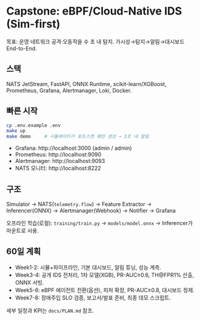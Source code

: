 # Capstone: eBPF/Cloud-Native IDS (Sim-first)
목표: 운영 네트워크 공격·오동작을 수 초 내 탐지. 가시성→탐지→알림→대시보드 End-to-End.

## 스택
NATS JetStream, FastAPI, ONNX Runtime, scikit-learn/XGBoost, Prometheus, Grafana, Alertmanager, Loki, Docker.

## 빠른 시작
```bash
cp .env.example .env
make up
make demo     # 시뮬레이터가 포트스캔 패턴 생성 → 3초 내 알림
```
- Grafana: http://localhost:3000  (admin / admin)
- Prometheus: http://localhost:9090
- Alertmanager: http://localhost:9093
- NATS 모니터: http://localhost:8222

## 구조
Simulator → NATS(`telemetry.flow`) → Feature Extractor → Inferencer(ONNX) → Alertmanager(Webhook) → Notifier → Grafana

오프라인 학습(로컬): `training/train.py` → `models/model.onnx` → Inferencer가 마운트로 사용.

## 60일 계획
- Week1-2: 시뮬+파이프라인, 기본 대시보드, 알림 튜닝, 성능 계측.
- Week3-4: 공개 IDS 전처리, 1차 모델(XGB), PR-AUC≥0.6, TH@FPR1% 산출, ONNX 서빙.
- Week5-6: eBPF 에이전트 전환(옵션), 피처 확장, PR-AUC≥0.8, 대시보드 정제.
- Week7-8: 장애주입 SLO 검증, 보고서/발표 준비, 최종 데모 스크립트.

세부 일정과 KPI는 `docs/PLAN.md` 참조.
